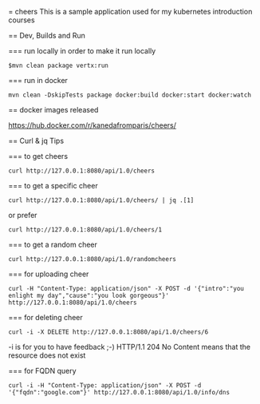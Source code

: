 = cheers
This is a sample application used for my kubernetes introduction courses

== Dev, Builds and Run

=== run locally
in order to make it run locally 

````
$mvn clean package vertx:run
````

=== run in docker

````
mvn clean -DskipTests package docker:build docker:start docker:watch
````


== docker images released


https://hub.docker.com/r/kanedafromparis/cheers/

== Curl & jq Tips


=== to get cheers
```
curl http://127.0.0.1:8080/api/1.0/cheers
```

=== to get a specific cheer

```
curl http://127.0.0.1:8080/api/1.0/cheers/ | jq .[1]
```
or prefer 

```
curl http://127.0.0.1:8080/api/1.0/cheers/1 
```

=== to get a random cheer

```
curl http://127.0.0.1:8080/api/1.0/randomcheers
```


=== for uploading cheer

```
curl -H "Content-Type: application/json" -X POST -d '{"intro":"you enlight my day","cause":"you look gorgeous"}' http://127.0.0.1:8080/api/1.0/cheers
```

=== for deleting cheer
```
curl -i -X DELETE http://127.0.0.1:8080/api/1.0/cheers/6
```

-i is for you to have feedback ;-)
HTTP/1.1 204 No Content means that the resource does not exist

=== for FQDN query

```
curl -i -H "Content-Type: application/json" -X POST -d '{"fqdn":"google.com"}' http://127.0.0.1:8080/api/1.0/info/dns
```